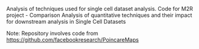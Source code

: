 Analysis of techniques used for single cell dataset analysis. Code for M2R project - Comparison Analysis of quantitative techniques and their impact for downstream analysis in Single Cell Datasets

Note: Repository involves code from https://github.com/facebookresearch/PoincareMaps 
